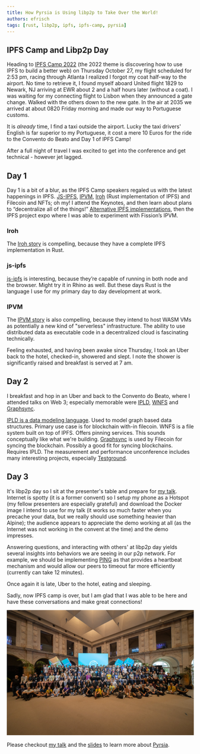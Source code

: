 ```yaml
---
title: How Pyrsia is Using libp2p to Take Over the World!
authors: efrisch
tags: [rust, libp2p, ipfs, ipfs-camp, pyrsia]
---
```

## IPFS Camp and Libp2p Day
Heading to [IPFS Camp 2022](https://2022.ipfs.camp/) (the 2022 theme is discovering how to use IPFS to build a better web) on Thursday October 27, my flight scheduled for 2:53 pm, racing through Atlanta I realized I forgot my coat half-way to the airport. No time to retrieve it, I found myself aboard United flight 1829 to Newark, NJ arriving at EWR about 2 and a half hours later (without a coat). I was waiting for my connecting flight to Lisbon when they announced a gate change. Walked with the others down to the new gate. In the air at 2035 we arrived at about 0820 Friday morning and made our way to Portuguese customs.

It is *already* time, I find a taxi outside the airport. Lucky the taxi drivers' English is far superior to my Portuguese, it cost a mere 10 Euros for the ride to the Convento do Beato and Day 1 of IPFS Camp!

After a full night of travel I was excited to get into the conference and get technical - however jet lagged.


## Day 1
Day 1 is a bit of a blur, as the IPFS Camp speakers regaled us with the latest happenings in IPFS. [JS-IPFS](https://js.ipfs.tech/), [IPVM](https://fission.codes/blog/ipfs-thing-breaking-down-ipvm/), [Iroh](https://iroh.computer/) (Rust implementation of IPFS) and Filecoin and NFTs; oh my! I attend the Keynotes, and then learn about plans to “decentralize all of the things!” [Alternative IPFS implementations](https://youtu.be/HRYREdsLt5k), then the IPFS project expo where I was able to experiment with Fission’s IPVM.

### Iroh
The [Iroh story](https://youtu.be/qPBR2K2X6cs) is compelling, because they have a complete IPFS implementation in Rust.

### js-ipfs
[js-ipfs](https://youtu.be/pXOBE9tfevQ) is interesting, because they’re capable of running in both node and the browser. Might try it in Rhino as well. But these days Rust is the language I use for my primary day to day development at work.

### IPVM
The [IPVM story](https://youtu.be/rzJWk1nlYvs) is also compelling, because they intend to host WASM VMs as potentially a new kind of "serverless" infrastructure. The ability to use distributed data as executable code in a decentralized cloud is fascinating technically.

Feeling exhausted, and having been awake since Thursday, I took an Uber back to the hotel, checked-in, showered and slept. I note the shower is significantly raised and breakfast is served at 7 am.

## Day 2
 I breakfast and hop in an Uber and back to the Convento do Beato, where I attended talks on Web 3; especially memorable were [IPLD](https://ipld.io/), [WNFS](https://guide.fission.codes/developers/webnative/file-system-wnfs) and [Graphsync](https://github.com/myelnet/rs-graphsync).

[IPLD is a data modeling language](https://youtu.be/J_Q6hF_lPiM). Used to model graph based data structures. Primary use case is for blockchain with-in filecoin.
WNFS is a file system built on top of IPFS. Offers pinning services. This sounds conceptually like what we're building.
[Graphsync](https://github.com/myelnet/rs-graphsync) is used by Filecoin for syncing the blockchain. Possibly a good fit for syncing blockchains. Requires IPLD.
The measurement and performance unconference includes many interesting projects, especially [Testground](https://docs.testground.ai/).

## Day 3
It's libp2p day so I sit at the presenter's table and prepare for [my talk](https://youtu.be/aIxmQKWUjNY). Internet is spotty (it is a former convent) so I setup my phone as a Hotspot (my fellow presenters are especially grateful) and download the Docker image I intend to use for my talk (it works so much faster when you precache your data, but we really should use something heavier than Alpine); the audience appears to appreciate the demo working at all (as the Internet was not working in the convent at the time) and the demo impresses.

Answering questions, and interacting with others' at libp2p day yields several insights into behaviors we are seeing in our p2p network. For example, we should be implementing [PING](https://docs.rs/libp2p/latest/libp2p/ping/index.html) as that provides a heartbeat mechanism and would allow our peers to timeout far more efficiently (currently can take 12 minutes).

Once again it is late, Uber to the hotel, eating and sleeping. 

Sadly, now IPFS camp is over, but I am glad that I was able to be here and have these conversations and make great connections!

![IPFS Camp 2022 Group Photo](2022-ipfs-camp-group.png "IPFS Camp 2022 Group Photo")

Please checkout [my talk](https://youtu.be/aIxmQKWUjNY) and the [slides](https://docs.google.com/presentation/d/1rn0NKAoTpxyA2iTPE_8fkEqKI3ke8xu9gnhcLyrm7Dk) to learn more about [Pyrsia](https://pyrsia.io/).
